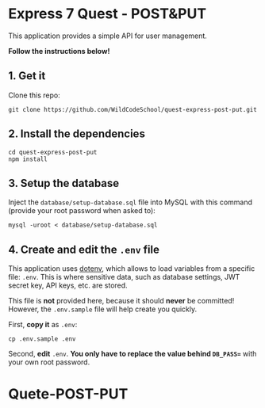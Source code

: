 # Express 7 Quest - POST&PUT

This application provides a simple API for user management.

**Follow the instructions below!**

## 1. Get it

Clone this repo:

```
git clone https://github.com/WildCodeSchool/quest-express-post-put.git
````

## 2. Install the dependencies

```
cd quest-express-post-put
npm install
```

## 3. Setup the database

Inject the `database/setup-database.sql` file into MySQL with this command (provide your root password when asked to):

```
mysql -uroot < database/setup-database.sql
```

## 4. Create and edit the `.env` file

This application uses [dotenv](https://www.npmjs.com/package/dotenv), which allows to load variables from a specific file: `.env`. This is where sensitive data, such as database settings, JWT secret key, API keys, etc. are stored.

This file is **not** provided here, because it should **never** be committed! However, the `.env.sample` file will help create you quickly.

First, **copy it** as `.env`:

```
cp .env.sample .env
```

Second, **edit** `.env`. **You only have to replace the value behind `DB_PASS=`** with your own root password.
# Quete-POST-PUT
